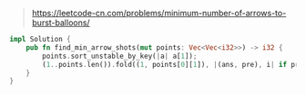 > https://leetcode-cn.com/problems/minimum-number-of-arrows-to-burst-balloons/

``` rust
impl Solution {
    pub fn find_min_arrow_shots(mut points: Vec<Vec<i32>>) -> i32 {
        points.sort_unstable_by_key(|a| a[1]);
        (1..points.len()).fold((1, points[0][1]), |(ans, pre), i| if pre < points[i][0] {(ans + 1, points[i][1])} else {(ans, pre)}).0
    }
}
```